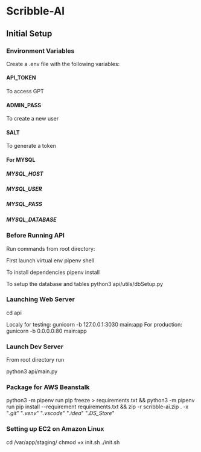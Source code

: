 # Scribble-AI



## Initial Setup

### Environment Variables
Create a .env file with the following variables:

#### API_TOKEN
To access GPT

#### ADMIN_PASS
To create a new user

#### SALT
To generate a token

#### For MYSQL
##### MYSQL_HOST
##### MYSQL_USER
##### MYSQL_PASS
##### MYSQL_DATABASE

### Before Running API

Run commands from root directory:

First launch virtual env
pipenv shell

To install dependencies
pipenv install

To setup the database and tables
python3 api/utils/dbSetup.py

### Launching Web Server

cd api

Localy for testing: gunicorn -b 127.0.0.1:3030 main:app
For production: gunicorn -b 0.0.0.0:80 main:app

### Launch Dev Server

From root directory run

python3 api/main.py

### Package for AWS Beanstalk

python3 -m pipenv run pip freeze > requirements.txt && python3 -m pipenv run pip install --requirement requirements.txt && zip -r scribble-ai.zip . -x "*.git*" "*.venv*" "*.vscode*" "*.idea*" "*.DS_Store*"

### Setting up EC2 on Amazon Linux

cd /var/app/staging/
chmod +x init.sh
./init.sh
